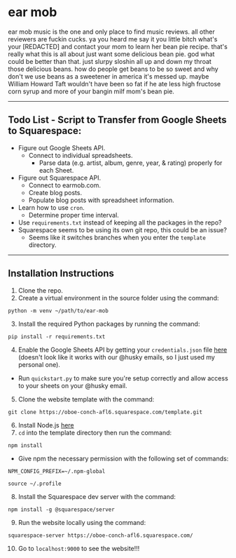 # ear mob
ear mob music is the one and only place to find music reviews. all other reviewers are fuckin cucks. ya you heard me say it you little bitch what's your [REDACTED] and contact your mom to learn her bean pie recipe. that's really what this is all about just want some delicious bean pie. god what could be better than that. just slurpy sloshin all up and down my throat those delicious beans. how do people get beans to be so sweet and why don't we use beans as a sweetener in america it's messed up. maybe William Howard Taft wouldn't have been so fat if he ate less high fructose corn syrup and more of your bangin milf mom's bean pie. 

---

## Todo List - Script to Transfer from Google Sheets to Squarespace:
* Figure out Google Sheets API.
  * Connect to individual spreadsheets.
	* Parse data (e.g. artist, album, genre, year, & rating) properly for each Sheet.	
* Figure out Squarespace API.
  * Connect to earmob.com.
  * Create blog posts.
  * Populate blog posts with spreadsheet information.
* Learn how to use `cron`.
  * Determine proper time interval.
* Use `requirements.txt` instead of keeping all the packages in the repo?
* Squarespace seems to be using its own git repo, this could be an issue?
	* Seems like it switches branches when you enter the `template` directory.
	
---

## Installation Instructions

1. Clone the repo.
2. Create a virtual environment in the source folder using the command:

`python -m venv ~/path/to/ear-mob`

3. Install the required Python packages by running the command:

`pip install -r requirements.txt`

4. Enable the Google Sheets API by getting your `credentials.json` file [here](https://developers.google.com/sheets/api/quickstart/python?authuser=1) (doesn't look like it works with our @husky emails, so I just used my personal one).
* Run `quickstart.py` to make sure you're setup correctly and allow access to your sheets on your @husky email.
5. Clone the website template with the command:

`git clone https://oboe-conch-afl6.squarespace.com/template.git`

6. Install Node.js [here](https://nodejs.org/en/)
7. `cd` into the template directory then run the command:

`npm install`

* Give npm the necessary permission with the following set of commands:

`NPM_CONFIG_PREFIX=~/.npm-global`

`source ~/.profile`

8. Install the Squarespace dev server with the command:

`npm install -g @squarespace/server`

9. Run the website locally using the command:

`squarespace-server https://oboe-conch-afl6.squarespace.com/`

10. Go to `localhost:9000` to see the website!!!
